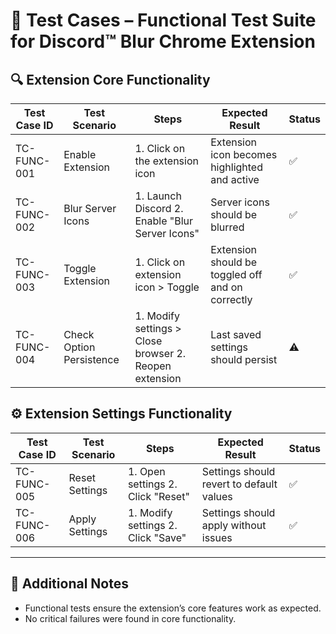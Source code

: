 # 🧪 Test Cases – Functional Test Suite for Discord™ Blur Chrome Extension

## 🔍 Extension Core Functionality

| Test Case ID | Test Scenario        | Steps                                | Expected Result                                 | Status |
|--------------|----------------------|--------------------------------------|-------------------------------------------------|--------|
| TC-FUNC-001  | Enable Extension     | 1. Click on the extension icon       | Extension icon becomes highlighted and active    | ✅     |
| TC-FUNC-002  | Blur Server Icons    | 1. Launch Discord 2. Enable "Blur Server Icons" | Server icons should be blurred                   | ✅     |
| TC-FUNC-003  | Toggle Extension     | 1. Click on extension icon > Toggle  | Extension should be toggled off and on correctly | ✅     |
| TC-FUNC-004  | Check Option Persistence | 1. Modify settings > Close browser 2. Reopen extension | Last saved settings should persist                 | ⚠️     |

## ⚙️ Extension Settings Functionality

| Test Case ID | Test Scenario         | Steps                                 | Expected Result                                  | Status |
|--------------|-----------------------|---------------------------------------|--------------------------------------------------|--------|
| TC-FUNC-005  | Reset Settings        | 1. Open settings 2. Click "Reset"     | Settings should revert to default values         | ✅     |
| TC-FUNC-006  | Apply Settings        | 1. Modify settings 2. Click "Save"    | Settings should apply without issues             | ✅     |

---

## 🧪 Additional Notes

- Functional tests ensure the extension’s core features work as expected.
- No critical failures were found in core functionality.
